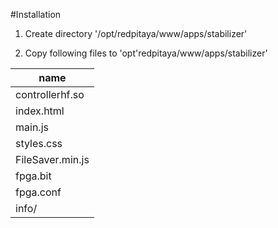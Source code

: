 #Installation

1. Create directory '/opt/redpitaya/www/apps/stabilizer'

2. Copy following files to 'opt'redpitaya/www/apps/stabilizer'

|  name             |
|-------------------|
|  controllerhf.so  |
|  index.html       |
|  main.js          |
|  styles.css       |
|  FileSaver.min.js |
|  fpga.bit         |
|  fpga.conf        |
|  info/            |

